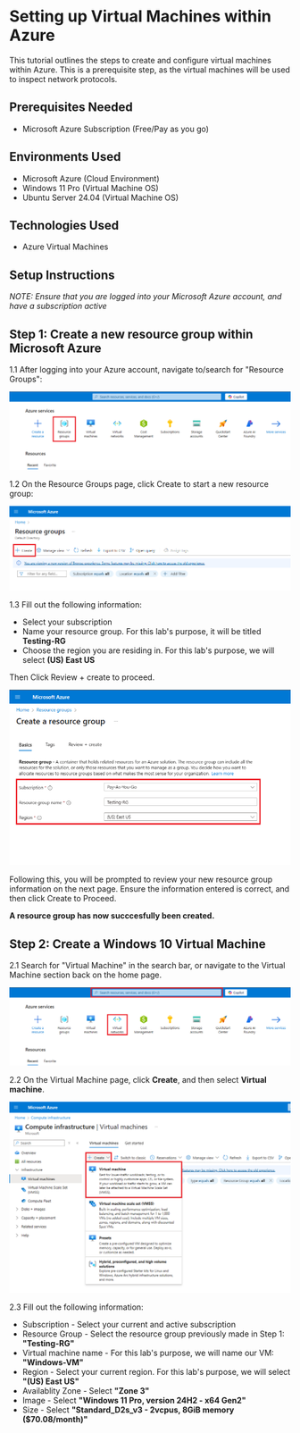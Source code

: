 # Setting up Virtual Machines within Azure

This tutorial outlines the steps to create and configure virtual machines within Azure. This is a prerequisite step, as the virtual machines will be used to inspect network protocols.

## Prerequisites Needed
- Microsoft Azure Subscription (Free/Pay as you go)
  
## Environments Used
- Microsoft Azure (Cloud Environment)
- Windows 11 Pro (Virtual Machine OS)
- Ubuntu Server 24.04 (Virtual Machine OS)

## Technologies Used
- Azure Virtual Machines

## Setup Instructions

*NOTE: Ensure that you are logged into your Microsoft Azure account, and have a subscription active*

## Step 1: Create a new resource group within Microsoft Azure

1.1 After logging into your Azure account, navigate to/search for "Resource Groups":

![attachments/1.png](attachments/1.png)

1.2 On the Resource Groups page, click Create to start a new resource group:

![attachments/2.png](attachments/2.png)

1.3 Fill out the following information:
- Select your subscription
- Name your resource group. For this lab's purpose, it will be titled **Testing-RG**
- Choose the region you are residing in. For this lab's purpose, we will select **(US) East US**

Then Click Review + create to proceed.

![attachments/3.png](attachments/3.png)

Following this, you will be prompted to review your new resource group information on the next page. Ensure the information entered is correct, and then click Create to Proceed.

**A resource group has now succcesfully been created.**

## Step 2: Create a Windows 10 Virtual Machine

2.1 Search for "Virtual Machine" in the search bar, or navigate to the Virtual Machine section back on the home page.

![attachments/4-VM.png](attachments/4-VM.png)

2.2 On the Virtual Machine page, click **Create**, and then select **Virtual machine**.

![attachments/5-VM_Create.png](attachments/5-VM_Create.png)

2.3 Fill out the following information:
- Subscription - Select your current and active subscription
- Resource Group - Select the resource group previously made in Step 1: **"Testing-RG"**
- Virtual machine name - For this lab's purpose, we will name our VM:  **"Windows-VM"**
- Region - Select your current region. For this lab's purpose, we will select **"(US) East US"**
- Availablity Zone - Select **"Zone 3"**
- Image - Select **"Windows 11 Pro, version 24H2 - x64 Gen2"**
- Size - Select **"Standard_D2s_v3 - 2vcpus, 8GiB memory ($70.08/month)"**
